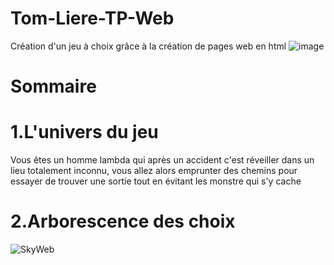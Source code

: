 # Tom-Liere-TP-Web
Création d'un jeu à choix grâce à la création de pages web en html
![image]()

# Sommaire
# 1.L'univers du jeu 
Vous êtes un homme lambda qui après un accident c'est réveiller dans un lieu totalement inconnu, vous allez alors emprunter des chemins pour essayer de trouver une sortie tout en évitant les monstre qui s'y cache

# 2.Arborescence des choix
![SkyWeb]()
